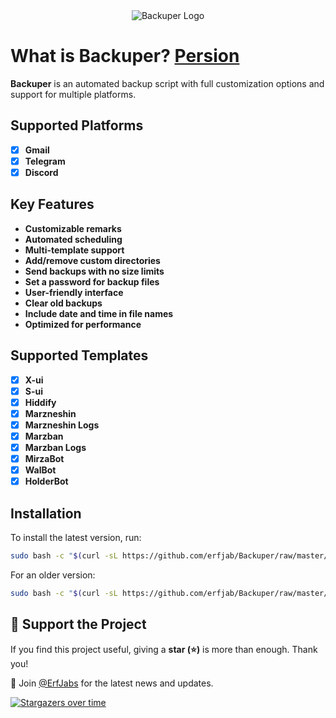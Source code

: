 <div align="center">
  <img src="https://github.com/user-attachments/assets/16cc16e2-f1e5-4ae8-9b5f-bbea33fa39bd" alt="Backuper Logo" />
</div>

# What is Backuper? [Persion](readme-fa.md)
**Backuper** is an automated backup script with full customization options and support for multiple platforms.  

## Supported Platforms  

- [x] **Gmail**  
- [x] **Telegram**  
- [x] **Discord**  

## Key Features  

- **Customizable remarks**  
- **Automated scheduling**  
- **Multi-template support**  
- **Add/remove custom directories**  
- **Send backups with no size limits**  
- **Set a password for backup files**  
- **User-friendly interface**  
- **Clear old backups**  
- **Include date and time in file names**  
- **Optimized for performance**  

## Supported Templates  

- [x] **X-ui**  
- [x] **S-ui**  
- [x] **Hiddify**
- [x] **Marzneshin**  
- [x] **Marzneshin Logs**  
- [x] **Marzban**  
- [x] **Marzban Logs**  
- [x] **MirzaBot**  
- [x] **WalBot**  
- [x] **HolderBot**  

## Installation  

To install the latest version, run:  

```bash
sudo bash -c "$(curl -sL https://github.com/erfjab/Backuper/raw/master/backuper.sh)"
```  

For an older version:  

```bash
sudo bash -c "$(curl -sL https://github.com/erfjab/Backuper/raw/master/install.sh)"
```  

## 💙 Support the Project  

If you find this project useful, giving a **star (⭐)** is more than enough. Thank you!  

🔹 Join [@ErfJabs](https://t.me/erfjabs) for the latest news and updates.  

[![Stargazers over time](https://starchart.cc/erfjab/Backuper.svg?variant=adaptive)](https://starchart.cc/erfjab/Backuper)  